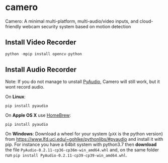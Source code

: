 # camero
Camero: A minimal multi-platform, multi-audio/video inputs, and cloud-friendly webcam  security system based on motion detection

## Install Video Recorder


```python -mpip install imutils
python -mpip install opencv-python
```

## Install Audio Recorder

Note: If you do not manage to unstall [PyAudio](https://pypi.org/project/PyAudio/), Camero will still work, but it wont record audio.

On **Linux**:
```sudo apt-get install python-pyaudio python3-pyaudio 
pip install pyaudio
```

On **Apple OS X** use [HomeBrew](https://brew.sh/index_it):
```brew install portaudio
pip install pyaudio
``` 

On **Windows**:
Download a wheel for your system (`pXX` is the python version) from https://www.lfd.uci.edu/~gohlke/pythonlibs/#pyaudio and install it with pip. For instance you have a 64bit system with python3.7 then **download** the file `PyAudio‑0.2.11‑cp36‑cp36m‑win_amd64.whl` and, on the same folder run `pip install PyAudio‑0.2.11‑cp39‑cp39‑win_amd64.whl`.
